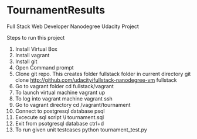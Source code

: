 # TournamentResults
Full Stack Web Developer Nanodegree Udacity Project

Steps to run this project
1. Install Virtual Box 
2. Install vagrant
3. Install git
4. Open Command prompt
5. Clone git repo. This creates folder fullstack folder in current directory
    git clone http://github.com/udacity/fullstack-nanodegree-vm fullstack
6. Go to vagrant folder
    cd fullstack/vagrant
7. To launch virtual machine
    vagrant up
8. To log into vagrant machine
    vagrant ssh
9. Go to vagrant directory
    cd /vagrant/tournament
10. Connect to postgresql database
    psql
11. Excecute sql script
    \i tournament.sql
12. Exit from psotgresql database
    ctrl+d
13. To run given unit testcases
    python tournament_test.py
    
